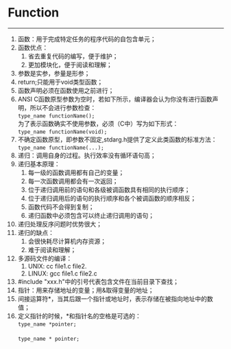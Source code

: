 # Function
---
1. 函数：用于完成特定任务的程序代码的自包含单元；
2. 函数优点：
    1. 省去重复代码的编写，便于维护；
    2. 更加模块化，便于阅读和理解；
3. 参数是实参，参量是形参；
4. return;只能用于void类型函数；
5. 函数声明必须在函数使用之前进行；
6. ANSI C函数原型参数为空时，若如下所示，编译器会认为你没有进行函数声明，所以不会进行参数检查：  
    <code>type_name functionName();</code>  
为了表示函数确实不使用参数，必须（C中）写为如下形式：  
    <code>type_name functionName(void);</code>
7. 不确定函数原型，即参数不固定,stdarg.h提供了定义此类函数的标准方法：  
    <code>type_name functionName(...);</code>
8. 递归：调用自身的过程。执行效率没有循环语句高；
9. 递归基本原理：
    1. 每一级的函数调用都有自己的变量；
    2. 每一次函数调用都会有一次返回；
    3. 位于递归调用前的语句和各级被调函数具有相同的执行顺序；
    4. 位于递归调用后的语句的执行顺序和各个被调函数的顺序相反；
    5. 函数代码不会得到复制；
    6. 递归函数中必须包含可以终止递归调用的语句；
10. 递归处理反序问题时优势很大；
11. 递归的缺点：
    1. 会很快耗尽计算机内存资源；
    2. 难于阅读和理解；
12. 多源码文件的编译：
    1. UNIX: cc file1.c file2.
    2. LINUX: gcc file1.c file2.c
13. #include "xxx.h"中的引号代表包含文件在当前目录下查找；
14. 指针：用来存储地址的变量；用&取得变量的地址；
15.  间接运算符*，当其后跟一个指针或地址时，表示存储在被指向地址中的数值；
16. 定义指针的时候，*和指针名的空格是可选的：  
    ``type_name *pointer;  ``  
    <br>``type_name * pointer;``</br>

